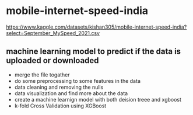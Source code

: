 # mobile-internet-speed-india
https://www.kaggle.com/datasets/kishan305/mobile-internet-speed-india?select=September_MySpeed_2021.csv
## machine learning model to predict if the data is uploaded or downloaded 
- merge the file togather 
- do some preprocessing to some features in the data 
- data cleaning and removing the nulls
- data visualization and find more about the data 
- create a machine learnign model with both deision treee and xgboost 
- k-fold Cross Validation using XGBoost 
